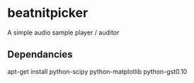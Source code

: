 beatnitpicker
=============

A simple audio sample player / auditor

## Dependancies

apt-get install python-scipy python-matplotlib python-gst0.10
